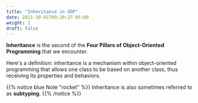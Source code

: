 ```yaml
---
title: "Inheritance in OOP"
date: 2021-10-01T09:28:27-05:00
weight: 1
draft: false
---
```


**Inheritance** is the second of the **Four Pillars of Object-Oriented Programming** that we encounter.

Here's a definition: inheritance is a mechanism within object-oriented programming that allows one class to be based on another class, thus receiving its properties and behaviors.

{{% notice blue Note "rocket" %}}
Inheritance is also sometimes referred to as **subtyping**.
{{% /notice %}}